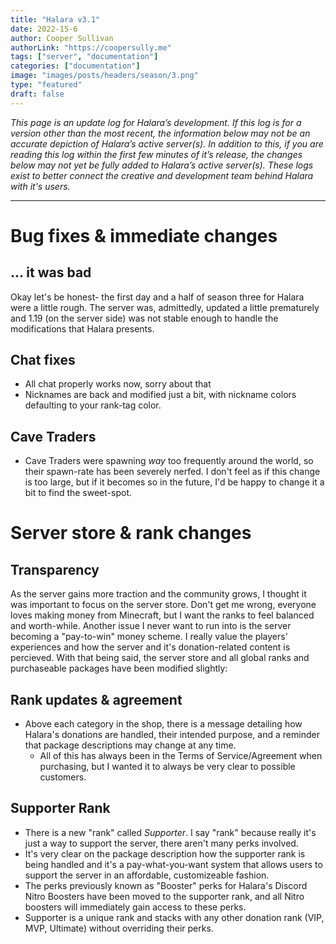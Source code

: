 ```yaml
---
title: "Halara v3.1"
date: 2022-15-6
author: Cooper Sullivan
authorLink: "https://coopersully.me"
tags: ["server", "documentation"]
categories: ["documentation"]
image: "images/posts/headers/season/3.png"
type: "featured"
draft: false
---
```


*This page is an update log for Halara’s development. If this log is for a version other than the most recent, the information below may not be an accurate depiction of Halara’s active server(s).
In addition to this, if you are reading this log within the first few minutes of it’s release, the changes below may not yet be fully added to Halara’s active server(s). These logs exist to better
connect the creative and development team behind Halara with it's users.*

***

# Bug fixes & immediate changes
## ... it was bad
Okay let's be honest- the first day and a half of season three for Halara were a little rough. The server
was, admittedly, updated a little prematurely and 1.19 (on the server side) was not stable enough to handle
the modifications that Halara presents.
## Chat fixes
* All chat properly works now, sorry about that
* Nicknames are back and modified just a bit, with nickname colors defaulting to your rank-tag color.
## Cave Traders
* Cave Traders were spawning *way* too frequently around the world, so their spawn-rate has been severely nerfed. I don't feel as if this change is too large, but if it becomes so in the future, I'd be happy to change it a bit to find the sweet-spot.

# Server store & rank changes
## Transparency
As the server gains more traction and the community grows, I thought it was important to focus on the server store. 
Don't get me wrong, everyone loves making money from Minecraft, but I want the ranks to feel balanced and worth-while. Another
issue I never want to run into is the server becoming a "pay-to-win" money scheme. I really value the players' experiences
and how the server and it's donation-related content is percieved. With that being said, the server store and all global ranks
and purchaseable packages have been modified slightly:
## Rank updates & agreement
* Above each category in the shop, there is a message detailing how Halara's donations are handled, their intended purpose, and a reminder that package descriptions may change at any time.
	* All of this has always been in the Terms of Service/Agreement when purchasing, but I wanted it to always be very clear to possible customers.
## Supporter Rank
* There is a new "rank" called *Supporter*. I say "rank" because really it's just a way to support the server, there aren't many perks involved.
* It's very clear on the package description how the supporter rank is being handled and it's a pay-what-you-want system that allows users to support the server in an affordable, customizeable fashion.
* The perks previously known as "Booster" perks for Halara's Discord Nitro Boosters have been moved to the supporter rank, and all Nitro boosters will immediately gain access to these perks.
* Supporter is a unique rank and stacks with any other donation rank (VIP, MVP, Ultimate) without overriding their perks.
